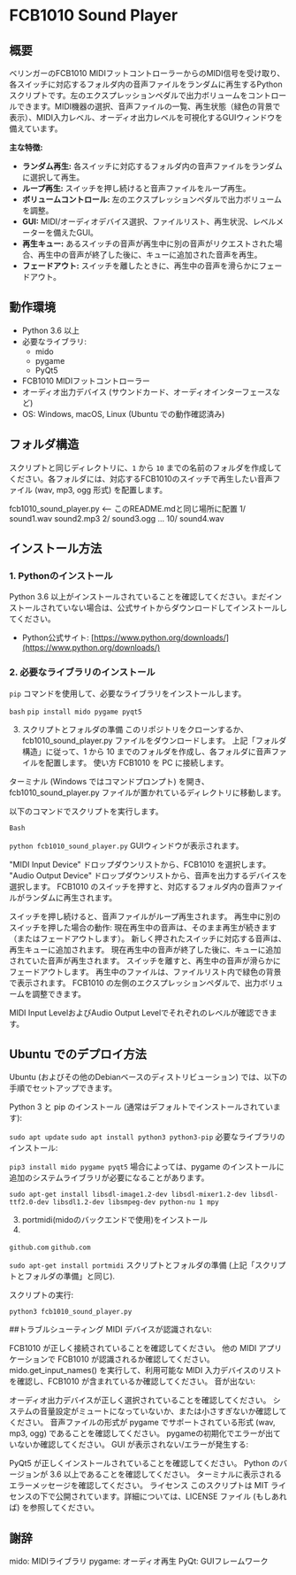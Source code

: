 # FCB1010 Sound Player

## 概要

ベリンガーのFCB1010 MIDIフットコントローラーからのMIDI信号を受け取り、各スイッチに対応するフォルダ内の音声ファイルをランダムに再生するPythonスクリプトです。左のエクスプレッションペダルで出力ボリュームをコントロールできます。MIDI機器の選択、音声ファイルの一覧、再生状態（緑色の背景で表示）、MIDI入力レベル、オーディオ出力レベルを可視化するGUIウィンドウを備えています。

**主な特徴:**

*   **ランダム再生:** 各スイッチに対応するフォルダ内の音声ファイルをランダムに選択して再生。
*   **ループ再生:** スイッチを押し続けると音声ファイルをループ再生。
*   **ボリュームコントロール:** 左のエクスプレッションペダルで出力ボリュームを調整。
*   **GUI:** MIDI/オーディオデバイス選択、ファイルリスト、再生状況、レベルメーターを備えたGUI。
*   **再生キュー:** あるスイッチの音声が再生中に別の音声がリクエストされた場合、再生中の音声が終了した後に、キューに追加された音声を再生。
*   **フェードアウト:** スイッチを離したときに、再生中の音声を滑らかにフェードアウト。

## 動作環境

*   Python 3.6 以上
*   必要なライブラリ:
    *   mido
    *   pygame
    *   PyQt5
*   FCB1010 MIDIフットコントローラー
*   オーディオ出力デバイス (サウンドカード、オーディオインターフェースなど)
*   OS: Windows, macOS, Linux (Ubuntu での動作確認済み)

## フォルダ構造

スクリプトと同じディレクトリに、`1` から `10` までの名前のフォルダを作成してください。各フォルダには、対応するFCB1010のスイッチで再生したい音声ファイル (wav, mp3, ogg 形式) を配置します。

fcb1010_sound_player.py  <-- このREADME.mdと同じ場所に配置
1/
sound1.wav
sound2.mp3
2/
sound3.ogg
...
10/
sound4.wav


## インストール方法

### 1. Pythonのインストール

Python 3.6 以上がインストールされていることを確認してください。まだインストールされていない場合は、公式サイトからダウンロードしてインストールしてください。

*   Python公式サイト: [https://www.python.org/downloads/](https://www.python.org/downloads/)

### 2. 必要なライブラリのインストール

`pip` コマンドを使用して、必要なライブラリをインストールします。

`bash`
`pip install mido pygame pyqt5`

3. スクリプトとフォルダの準備
このリポジトリをクローンするか、fcb1010_sound_player.py ファイルをダウンロードします。
上記「フォルダ構造」に従って、1 から 10 までのフォルダを作成し、各フォルダに音声ファイルを配置します。
使い方
FCB1010 を PC に接続します。

ターミナル (Windows ではコマンドプロンプト) を開き、fcb1010_sound_player.py ファイルが置かれているディレクトリに移動します。

以下のコマンドでスクリプトを実行します。

`Bash`

`python fcb1010_sound_player.py`
GUIウィンドウが表示されます。

"MIDI Input Device" ドロップダウンリストから、FCB1010 を選択します。
"Audio Output Device" ドロップダウンリストから、音声を出力するデバイスを選択します。
FCB1010 のスイッチを押すと、対応するフォルダ内の音声ファイルがランダムに再生されます。

スイッチを押し続けると、音声ファイルがループ再生されます。
再生中に別のスイッチを押した場合の動作:
現在再生中の音声は、そのまま再生が続きます（またはフェードアウトします）。
新しく押されたスイッチに対応する音声は、再生キューに追加されます。
現在再生中の音声が終了した後に、キューに追加されていた音声が再生されます。
スイッチを離すと、再生中の音声が滑らかにフェードアウトします。
再生中のファイルは、ファイルリスト内で緑色の背景で表示されます。
FCB1010 の左側のエクスプレッションペダルで、出力ボリュームを調整できます。

MIDI Input LevelおよびAudio Output Levelでそれぞれのレベルが確認できます。

## Ubuntu でのデプロイ方法
Ubuntu (およびその他のDebianベースのディストリビューション) では、以下の手順でセットアップできます。

Python 3 と pip のインストール (通常はデフォルトでインストールされています):

`sudo apt update`
`sudo apt install python3 python3-pip`
必要なライブラリのインストール:

`pip3 install mido pygame pyqt5`
場合によっては、pygame のインストールに追加のシステムライブラリが必要になることがあります。

`sudo apt-get install libsdl-image1.2-dev libsdl-mixer1.2-dev libsdl-ttf2.0-dev libsdl1.2-dev libsmpeg-dev python-nu 1 mpy`
     
3. portmidi(midoのバックエンドで使用)をインストール   
1.
`github.com`
`github.com`

`sudo apt-get install portmidi`
スクリプトとフォルダの準備 (上記「スクリプトとフォルダの準備」と同じ).

スクリプトの実行:

`python3 fcb1010_sound_player.py`

##トラブルシューティング
MIDI デバイスが認識されない:

FCB1010 が正しく接続されていることを確認してください。
他の MIDI アプリケーションで FCB1010 が認識されるか確認してください。
mido.get_input_names() を実行して、利用可能な MIDI 入力デバイスのリストを確認し、FCB1010 が含まれているか確認してください。
音が出ない:

オーディオ出力デバイスが正しく選択されていることを確認してください。
システムの音量設定がミュートになっていないか、または小さすぎないか確認してください。
音声ファイルの形式が pygame でサポートされている形式 (wav, mp3, ogg) であることを確認してください。
pygameの初期化でエラーが出ていないか確認してください。
GUI が表示されない/エラーが発生する:

PyQt5 が正しくインストールされていることを確認してください。
Python のバージョンが 3.6 以上であることを確認してください。
ターミナルに表示されるエラーメッセージを確認してください。
ライセンス
このスクリプトは MIT ライセンスの下で公開されています。詳細については、LICENSE ファイル (もしあれば) を参照してください。

## 謝辞
mido: MIDIライブラリ
pygame: オーディオ再生
PyQt: GUIフレームワーク
